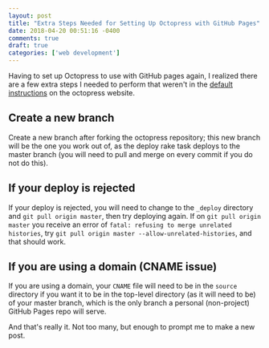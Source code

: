```yaml
---
layout: post
title: "Extra Steps Needed for Setting Up Octopress with GitHub Pages"
date: 2018-04-20 00:51:16 -0400
comments: true
draft: true
categories: ['web development']
---
```


Having to set up Octopress to use with GitHub pages again, I realized there are a few extra steps I needed to perform that weren't in the <a href="http://octopress.org/docs/">default instructions</a> on the octopress website.

<!--more-->

## Create a new branch 
Create a new branch after forking the octopress repository; this new branch will be the one you work out of, as the deploy rake task deploys to the master branch (you will need to pull and merge on every commit if you do not do this).

## If your deploy is rejected
If your deploy is rejected, you will need to change to the `_deploy` directory and `git pull origin master`, then try deploying again. If on `git pull origin master` you receive an error of `fatal: refusing to merge unrelated histories`, try `git pull origin master --allow-unrelated-histories`, and that should work.

## If you are using a domain (CNAME issue)
If you are using a domain, your `CNAME` file will need to be in the `source` directory if you want it to be in the top-level directory (as it will need to be) of your master branch, which is the only branch a personal (non-project) GitHub Pages repo will serve.

And that's really it. Not too many, but enough to prompt me to make a new post.
